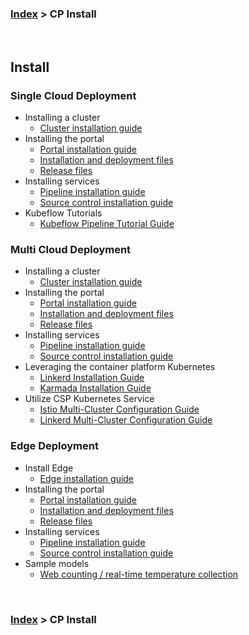 ### [Index](https://github.com/K-PaaS/cp-guide-eng/blob/master/README.md) > CP Install

<br>

## Install
### Single Cloud Deployment
- Installing a cluster
  + [Cluster installation guide](install-guide/standalone/cp-cluster-install-single.md)
- Installing the portal
  + [Portal installation guide](install-guide/portal/cp-portal-standalone-guide.md)
  + [Installation and deployment files](https://github.com/K-PaaS/cp-helm-chart)
  + [Release files](https://github.com/K-PaaS/cp-portal-release)
- Installing services
  + [Pipeline installation guide](install-guide/pipeline/cp-pipeline-standalone-guide.md)
  + [Source control installation guide](install-guide/source-control/cp-source-control-standalone-guide.md)
- Kubeflow Tutorials
  + [Kubeflow Pipeline Tutorial Guide](install-guide/standalone/cp-kubeflow-sample-guide.md)

### Multi Cloud Deployment
- Installing a cluster
  + [Cluster installation guide](install-guide/standalone/cp-cluster-install-multi.md)
- Installing the portal
  + [Portal installation guide](install-guide/portal/cp-portal-standalone-guide-mc.md)
  + [Installation and deployment files](https://github.com/K-PaaS/cp-helm-chart)
  + [Release files](https://github.com/K-PaaS/cp-portal-release)
- Installing services
  + [Pipeline installation guide](install-guide/pipeline/cp-pipeline-standalone-guide.md)
  + [Source control installation guide](install-guide/source-control/cp-source-control-standalone-guide.md)
- Leveraging the container platform Kubernetes
  + [Linkerd Installation Guide](install-guide/multicluster/cp-linkerd-install.md)
  + [Karmada Installation Guide](install-guide/multicluster/cp-karmada-install.md)
- Utilize CSP Kubernetes Service
  + [Istio Multi-Cluster Configuration Guide](install-guide/csp/cp-csp-istio-guide.md)
  + [Linkerd Multi-Cluster Configuration Guide](install-guide/csp/cp-csp-linkerd-guide.md)

### Edge Deployment
- Install Edge
  + [Edge installation guide](install-guide/edge/cp-edge-install.md)
- Installing the portal
  + [Portal installation guide](install-guide/portal/cp-portal-standalone-guide.md)
  + [Installation and deployment files](https://github.com/K-PaaS/cp-helm-chart/tree/master)
  + [Release files](https://github.com/K-PaaS/cp-portal-release/tree/master)
- Installing services
  + [Pipeline installation guide](install-guide/pipeline/cp-pipeline-standalone-guide.md)
  + [Source control installation guide](install-guide/source-control/cp-source-control-standalone-guide.md)
- Sample models
  + [Web counting / real-time temperature collection](install-guide/edge/cp-edge-sample-guide.md)


<br>

### [Index](https://github.com/K-PaaS/cp-guide-eng/blob/master/README.md) > CP Install
